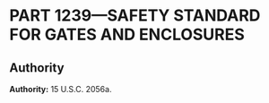 # PART 1239—SAFETY STANDARD FOR GATES AND ENCLOSURES


## Authority

**Authority:** 15 U.S.C. 2056a.




